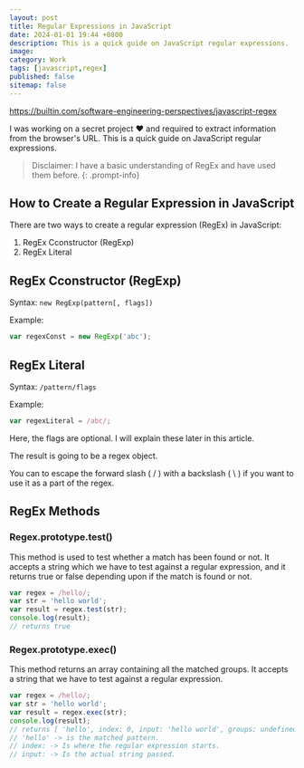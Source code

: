 ```yaml
---
layout: post
title: Regular Expressions in JavaScript
date: 2024-01-01 19:44 +0800
description: This is a quick guide on JavaScript regular expressions.
image:
category: Work
tags: [javascript,regex]
published: false
sitemap: false
---
```


https://builtin.com/software-engineering-perspectives/javascript-regex

I was working on a secret project ♥️ and required to extract information from the browser's URL. 
This is a quick guide on JavaScript regular expressions.

> Disclaimer: I have a basic understanding of RegEx and have used them before.
{: .prompt-info}

## How to Create a Regular Expression in JavaScript

There are two ways to create a regular expression (RegEx) in JavaScript:
1. RegEx Cconstructor (RegExp)
2. RegEx Literal

 

## RegEx Cconstructor (RegExp)

Syntax: `new RegExp(pattern[, flags])` 

Example: 

```javascript
var regexConst = new RegExp('abc');
```

## RegEx Literal

Syntax: `/pattern/flags`

Example:

```javascript
var regexLiteral = /abc/;
```

Here, the flags are optional. I will explain these later in this article.

The result is going to be a regex object.

You can to escape the forward slash ( / ) with a backslash ( \ ) if you want to use it as a part of the regex.

## RegEx Methods

### Regex.prototype.test()

This method is used to test whether a match has been found or not. It accepts a string which we have to test against a regular expression, and it returns true or false depending upon if the match is found or not.

```javascript
var regex = /hello/;
var str = 'hello world';
var result = regex.test(str);
console.log(result);
// returns true
```

### Regex.prototype.exec()

This method returns an array containing all the matched groups. It accepts a string that we have to test against a regular expression.

```javascript
var regex = /hello/;
var str = 'hello world';
var result = regex.exec(str);
console.log(result);
// returns [ 'hello', index: 0, input: 'hello world', groups: undefined ]
// 'hello' -> is the matched pattern.
// index: -> Is where the regular expression starts.
// input: -> Is the actual string passed.
```
